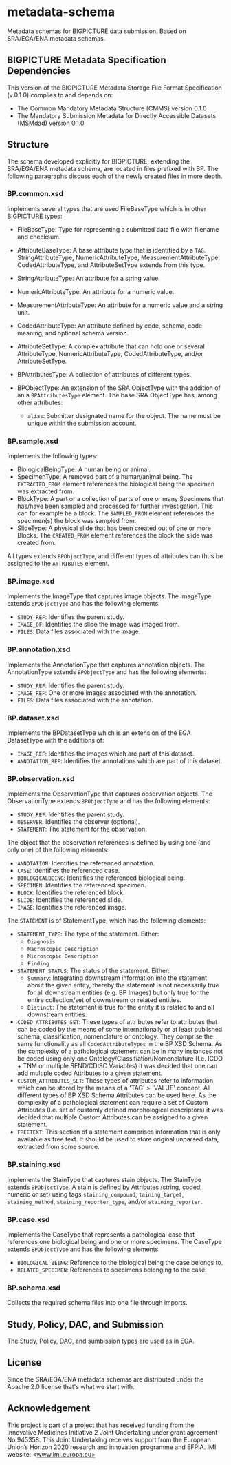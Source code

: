 # metadata-schema

Metadata schemas for BIGPICTURE data submission. Based on SRA/EGA/ENA metadata schemas.

## BIGPICTURE Metadata Specification Dependencies

This version of the BIGPICTURE Metadata Storage File Format Specification (v.0.1.0) complies to and depends on:

- The Common Mandatory Metadata Structure (CMMS) version 0.1.0
- The Mandatory Submission Metadata for Directly Accessible Datasets (MSMdad) version 0.1.0

## Structure

The schema developed explicitly for BIGPICTURE, extending the SRA/EGA/ENA metadata schema, are located in files prefixed with BP. The following paragraphs discuss each of the newly created files in more depth.

### BP.common.xsd

Implements several types that are used FileBaseType which is in other BIGPICTURE types:

- FileBaseType: Type for representing a submitted data file with filename and checksum.
- AttributeBaseType: A base attribute type that is identified by a `TAG`. StringAttributeType, NumericAttributeType, MeasurementAttributeType, CodedAttributeType, and AttributeSetType extends from this type.
- StringAttributeType: An attribute for a string value.
- NumericAttributeType: An attribute for a numeric value.
- MeasurementAttributeType: An attribute for a numeric value and a string unit.
- CodedAttributeType: An attribute defined by code, schema, code meaning, and optional schema version.
- AttributeSetType: A complex attribute that can hold one or several AttributeType, NumericAttributeType, CodedAttributeType, and/or AttributeSetType.
- BPAttributesType: A collection of attributes of different types.
- BPObjectType: An extension of the SRA ObjectType with the addition of an a `BPAttributesType` element. The base SRA ObjectType has, among other attributes:

  - `alias`: Submitter designated name for the object. The name must be unique within the submission account.

### BP.sample.xsd

Implements the following types:

- BiologicalBeingType: A human being or animal.
- SpecimenType: A removed part of a human/animal being. The `EXTRACTED_FROM` element references the biological being the specimen was extracted from.
- BlockType: A part or a collection of parts of one or many Specimens that has/have been sampled and processed for further investigation. This can for example be a block. The `SAMPLED_FROM` element references the specimen(s) the block was sampled from.
- SlideType: A physical slide that has been created out of one or more Blocks. The `CREATED_FROM` element references the block the slide was created from.

All types extends `BPObjectType`, and different types of attributes can thus be assigned to the `ATTRIBUTES` element.

### BP.image.xsd

Implements the ImageType that captures image objects. The ImageType extends `BPObjectType` and has the following elements:

- `STUDY_REF`: Identifies the parent study.
- `IMAGE_OF`: Identifies the slide the image was imaged from.
- `FILES`: Data files associated with the image.

### BP.annotation.xsd

Implements the AnnotationType that captures annotation objects. The AnnotationType extends `BPObjectType` and has the following elements:

- `STUDY_REF`: Identifies the parent study.
- `IMAGE_REF`: One or more images associated with the annotation.
- `FILES`: Data files associated with the annotation.

### BP.dataset.xsd

Implements the BPDatasetType which is an extension of the EGA DatasetType with the additions of:

- `IMAGE_REF`: Identifies the images which are part of this dataset.
- `ANNOTATION_REF`: Identifies the annotations which are part of this dataset.

### BP.observation.xsd

Implements the ObservationType that captures observation objects. The ObservationType extends `BPObjectType` and has the following elements:

- `STUDY_REF`: Identifies the parent study.
- `OBSERVER`: Identifies the observer (optional).
- `STATEMENT`: The statement for the observation.

The object that the observation references is defined by using one (and only one) of the following elements:

- `ANNOTATION`: Identifies the referenced annotation.
- `CASE`: Identifies the referenced case.
- `BIOLOGICALBEING`: Identifies the referenced biological being.
- `SPECIMEN`: Identifies the referenced specimen.
- `BLOCK`: Identifies the referenced block.
- `SLIDE`: Identifies the referenced slide.
- `IMAGE`: Identifies the referenced image.

The `STATEMENT` is of StatementType, which has the following elements:

- `STATEMENT_TYPE`: The type of the statement. Either:
  - `Diagnosis`
  - `Macroscopic Description`
  - `Microscopic Description`
  - `Finding`
- `STATEMENT_STATUS`: The status of the statement. Either:
  - `Summary`: Integrating downstream information into the statement about the given entity, thereby the statement is not necessarily true for all downstream entities (e.g. BP Images) but only true for the entire collection/set of downstream or related entities.
  - `Distinct`: The statement is true for the entity it is related to and all downstream entities.
- `CODED_ATTRIBUTES_SET`: These types of attributes refer to attributes that can be coded by the means of some internationally or at least published schema, classification, nomenclature or ontology. They comprise the same functionality as all `CodedAttributeTypes` in the BP XSD Schema. As the complexity of a pathological statement can be in many instances not be coded using only one Ontology/Classifiation/Nomenclature (I.e. ICDO + TNM or multiple SEND/CDISC Variables) it was decided that one can add multiple coded Attributes to a given statement.
- `CUSTOM_ATTRIBUTES_SET`: These types of attributes refer to information which can be stored by the means of a 'TAG' > 'VALUE' concept. All different types of BP XSD Schema Attributes can be used here.  As the complexity of a pathological statement can require a set of Custom Attributes (I.e. set of customly defined morphological descriptors) it was decided that multiple Custom Attributes can be assigned to a given statement.
- `FREETEXT`: This section of a statement comprises information that is only available as free text. It should be used to store original unparsed data, extracted from some source.

### BP.staining.xsd

Implements the StainType that captures stain objects. The StainType extends `BPObjectType`. A stain is defined by Attributes (string, coded, numeric or set) using tags `staining_compound`, `taining_target`, `staining_method`, `staining_reporter_type`, and/or `staining_reporter`.

### BP.case.xsd

Implements the CaseType that represents a pathological case that references one biological being and one or more specimens. The CaseType extends `BPObjectType` and has the following elements:

- `BIOLOGICAL_BEING`: Reference to the biological being the case belongs to.
- `RELATED_SPECIMEN`: References to specimens belonging to the case.

### BP.schema.xsd

Collects the required schema files into one file through imports.

## Study, Policy, DAC, and Submission

The Study, Policy, DAC, and sumbission types are used as in EGA.

## License

Since the SRA/EGA/ENA metadata schemas are distributed under the Apache 2.0 license that's what we start with.

## Acknowledgement

This project is part of a project that has received funding from the Innovative Medicines Initiative 2 Joint Undertaking under grant agreement No 945358. This Joint Undertaking receives support from the European Union’s Horizon 2020 research and innovation programme and EFPIA. IMI website: <www.imi.europa.eu>
